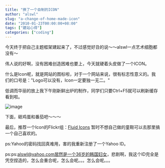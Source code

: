 ```yaml
---
title: "换了一个自制的ICON"
author: "alswl"
slug: "a-change-of-home-made-icon"
date: "2010-01-23T00:00:00+08:00"
tags: ["建站心得"]
categories: ["coding"]
---
```


今天终于把自己主题框架建起来了，不过感觉好丑的说～～alswl一点艺术细胞都没有～

伟人说的好啊，没有困难创造困难也要上，今天就硬着头皮做了一个ICON。

什么是Icon呢，就是网站的图标啦，对于一个网站来说，很有标志性意义的。我们的口号是："Logo可以没有，Icon一定要独一无二。"

低调而华丽的放上我下午刚新鲜出炉的制作，同学们只要Ctrl+F5就可以刷新缓存看到啦。

![image](https://4ocf5n.dijingchao.com/upload_dropbox/201001/D.png)

下面，砸鸡蛋和番茄吧～～～

最后，推荐一个Icon的Flickr组：[Fluid Icons](http://www.flickr.com/groups/fluid_icons/)
暂时不想自己做的童鞋可以去那里搞一个自己喜欢的。

ps:Yahoo的密码找回真难用，害的我重新注册了一个Yahoo ID。

ps:ps:alswl@yahoo.com居然是一个36岁的韩国妇女，悲剧啊，我这个ID完全是凭空捏造的，怎么会重合呢，怎么会呢。。。怎么会呢。。。


